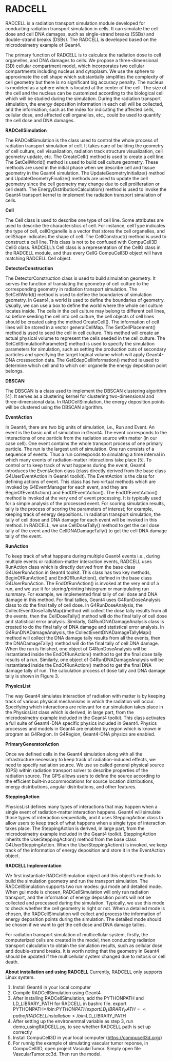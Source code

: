 # RADCELL
RADCELL is a radiation transport simulation module developed for conducting radiation transport simulation in cells. It can simulate the cell dose and cell DNA damages, such as single-strand breaks (SSBs) and double-strand breaks (DSBs). The RADCELL is developed based on the microdosimetry example of Geant4.  

The primary function of RADCELL is to calculate the radiation dose to cell organelles, and DNA damages to cells. We propose a three-dimensional (3D) cellular compartment model, which incorporates two cellular compartments including nucleus and cytoplasm. We use the sphere to approximate the cell shape which substantially simplifies the complexity of cell geometry but there is no significant big accuracy penalty. The nucleus is modeled as a sphere which is located at the center of the cell. The size of the cell and the nucleus can be customized according to the biological cell which will be studied during the simulation. 
During the radiation transport simulation, the energy deposition information in each cell will be collected, and the information, such as the index for indicating the affected cells, cellular dose, and affected cell organelles, etc., could be used to quantify the cell dose and DNA damages. 

**RADCellSimulation**

The RADCellSimulation is the class used to control the whole process of radiation transport simulation of cell. It takes care of building the geometry of cell culture, cell visualization, radiation track structure visualization, cell geometry update, etc. The CreateCell() method is used to create a cell line. The SetCellWorld() method is used to build cell culture geometry. These methods are used in the initial phase when we describe cell and tissue geometry in the Geant4 simulation. The UpdateGeometryInitialize() method and UpdateGeometryFinalize() methods are used to update the cell geometry since the cell geometry may change due to cell proliferation or cell death. The EnergyDistributionCalculation() method is used to invoke the Geant4 transport kernel to implement the radiation transport simulation of cells.

**Cell**

The Cell class is used to describe one type of cell line. Some attributes are used to describe the characteristics of cell. For instance, cellType indicates the type of cell, cellOrganelle is a vector that stores the cell organelles, and cellShape indicates the shape of cell. The CellConstruct() method is used to construct a cell line. This class is not to be confused with CompuCell3D CellG class.  RADCELL’s Cell class is a representation of the CellG class in the RADCELL module, and thus every CellG CompuCell3D object will have matching RADCELL Cell object. 
 
 **DetectorConstruction**
 
The DetectorConstruction class is used to build simulation geometry. It serves the function of translating the geometry of cell culture to the corresponding geometry in radiation transport simulation. The SetCellWorld() method is used to define the boundaries of simulation geometry. In Geant4, a world is used to define the boundaries of geometry. Usually, we can use a box to define the world where the whole cell culture locates inside. The cells in the cell culture may belong to different cell lines, so before seeding the cell into cell culture, the cell objects of cell lines should be created using the method CreateCell(). The information of cell lines will be stored in a vector generalCellMap. The SetCellPlacement() method is used to seed the cell in cell culture. This method will create an actual physical volume to represent the cells seeded in the cell culture. The SetCellSimulationParameter() method is used to specify the simulation parameters for simulation, such as setting the production cuts of secondary particles and specifying the target logical volume which will apply Geant4-DNA crosssection data. The GetEdepCellInformation()  method is used to determine which cell and to which cell organelle the energy deposition point belongs.

**DBSCAN**

The DBSCAN is a class used to implement the DBSCAN clustering algorithm [4]. It serves as a clustering kernel for clustering two-dimensional and three-dimensional data. In RADCellSimulation, the energy deposition points will be clustered using the DBSCAN algorithm.

**EventAction**

In Geant4, there are two big units of simulation, i.e., Run and Event. An event is the basic unit of simulation in Geant4. The event corresponds to the interactions of one particle from the radiation source with matter (in our case cell). One event contains the whole transport process of one primary particle. The run is the largest unit of simulation. One run consists of a sequence of events. Thus a run corresponds to simulating a time interval in which many events of radiation-matter interactions take place [5]. To control or to keep track of what happens during the event, Geant4 introduces the EventAction class (class directly derived from the base class G4UserEventAction in Geant4 toolkit). The EventAction is the class for defining actions of event. This class has two virtual methods which are invoked by G4EventManager for each event, and they are BeginOfEventAction() and EndOfEventAction(). The EndOfEventAction() method is invoked at the very end of event processing. It is typically used for a simple analysis of the processed event. For scoring simulation results, tally is the process of scoring the parameters of interest; for example, keeping track of energy depositions. In radiation transport simulation, the tally of cell dose and DNA damage for each event will be invoked in this method. In RADCELL, we use CellDoseTally() method to get the cell dose tally of the event and  the CellDNADamageTally() to get the cell DNA damage tally of the event.

**RunAction**

To keep track of what happens during multiple Geant4 events i.e., during multiple events or radiation-matter interaction events, RADCELL uses RunAction class which is directly derived from the base class G4UserRunAction in Geant4 toolkit. This class has two key methods, BeginOfRunAction() and EndOfRunAction(), defined in the base class G4UserRunAction. The EndOfRunAction() is invoked at the very end of a run, and we use it for storing/printing histogram or manipulating run summary. For example, we implemented final tally of cell dose and DNA damage in this method. For final tallies, Geant4 uses G4RunDoseAnalysis class to do the final tally of cell dose. In G4RunDoseAnalysis, the CollectEventDoseTallyMap()method will collect the dose tally results from all the events, then the CellDoseTally() method will do the final tally of cell dose and statistical error analysis. Similarly, G4RunDNADamageAnalysis class is created to do the final tally of DNA damage and statistical error analysis. 
In G4RunDNADamageAnalysis, the CollectEventDNADamageTallyMap() method will collect the DNA damage tally results from all the events, then the DNADamageTally() method will do the final tally of cell DNA damage. When the run is finished, one object of G4RunDoseAnalysis will be instantiated inside the EndOfRunAction() method to get the final dose tally results of a run. Similarly, one object of G4RunDNADamageAnalysis will be instantiated inside the EndOfRunAction() method to get the final DNA damage tally of run. The calculation process of dose tally and DNA damage tally is shown in Figure 3.
 

**PhysicsList**

The way Geant4 simulates interaction of radiation with matter is by keeping track of various physical mechanisms in which the radiation will occur. Specifying which interactions are relevant for our simulation takes place in the PhysicsList class which is derived, in large part, from the microdosimetry example included in the Geant4 toolkit. This class activates a full suite of Geant4-DNA specific physics included in Geant4. Physics processes and models in Geant4 are enabled by region which is known in program as G4Region. In G4Region, Geant4-DNA physics are enabled.

**PrimaryGeneratorAction**

Once we defined cells in the Geant4 simulation along with all the infrastructure necessary to keep track of radiation-induced effects, we need to specify radiation source. We use so called general physical source (GPS) within radiation transport solver to describe properties of the radiation source. The GPS allows users to define the source according to the efficient built-in accommodations for source location distributions, energy distributions, angular distributions, and other features.

**SteppingAction**

PhysicsList defines many types of interactions that may happen when a single event of radiation-matter interaction happens. Geant4 will simulate those types of interaction sequentially, and it uses SteppingAction class to allow users to keep track of what happens when a single type of interaction takes place. The SteppingAction is derived, in large part, from the microdosimetry example included in the Geant4 toolkit. SteppingAction inherits the UserSteppingAction() method from the base class G4UserSteppingAction. When the UserSteppingAction() is invoked, we keep track of the information of energy deposition and store it in the EventAction object.

 

**RADCELL Implementation**

We first instantiate RADCellSimulation object and this object’s methods to build the simulation geometry and run the transport simulation. The RADCellSimulation supports two run modes: gui mode and detailed mode. When gui mode is chosen, RADCellSimulation will only run radiation transport, and the information of energy deposition points will not be collected and processed during the simulation. Typically, we use this mode to check whether the cell geometry is right or not. When a detailed mode is chosen, the RADCellSimulation will collect and process the information of energy deposition points during the simulation. The detailed mode should be chosen if we want to get the cell dose and DNA damage tallies.
 
For radiation transport simulation of multicellular system, firstly, the computerized cells are created in the model, then conducting radiation transport calculation to obtain the simulation results, such as cellular dose and double-strand breaks. It is worth noting that the geometry in Geant4 should be updated if the multicellular system changed due to mitosis or cell death. 


**About installation and using RADCELL**
Currently, RADCELL only supports Linux system. 
1. Install Geant4 in your local computer
2. Compile RADCellSimulation using Geant4
3. After installing RADCellSimulation, add the PYTHONPATH and LD_LIBRARY_PATH for RADCELL in bashrc file.
   export PYTHONPATH=<path of RADCELL installation>/bin:$PYTHONPATH 
   export LD_LIBRARY_PATH=<path of RADCELL installation>/bin:$LD_LIBRARY_PATH 
 4. After setting up the environemtnal variable as step 3, run demo_usingRADCELL.py, to see whether RADCELL path is set up correctly
 5. Install CompuCell3D in your local computer (https://compucell3d.org/)
 6. For runnig the example of simulating vascular tumor reponse,  in CompuCell3D, open project VascularTumor. Simply open file VascularTumor.cc3d. Then run the model.
